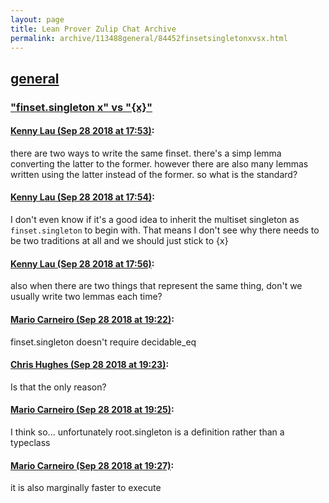 ```yaml
---
layout: page
title: Lean Prover Zulip Chat Archive 
permalink: archive/113488general/84452finsetsingletonxvsx.html
---
```


## [general](index.html)
### ["finset.singleton x" vs "{x}"](84452finsetsingletonxvsx.html)

#### [Kenny Lau (Sep 28 2018 at 17:53)](https://leanprover.zulipchat.com/#narrow/stream/113488-general/topic/%22finset.singleton%20x%22%20vs%20%22%7Bx%7D%22/near/134833971):
there are two ways to write the same finset. there's a simp lemma converting the latter to the former. however there are also many lemmas written using the latter instead of the former. so what is the standard?

#### [Kenny Lau (Sep 28 2018 at 17:54)](https://leanprover.zulipchat.com/#narrow/stream/113488-general/topic/%22finset.singleton%20x%22%20vs%20%22%7Bx%7D%22/near/134834042):
I don't even know if it's a good idea to inherit the multiset singleton as `finset.singleton` to begin with. That means I don't see why there needs to be two traditions at all and we should just stick to {x}

#### [Kenny Lau (Sep 28 2018 at 17:56)](https://leanprover.zulipchat.com/#narrow/stream/113488-general/topic/%22finset.singleton%20x%22%20vs%20%22%7Bx%7D%22/near/134834160):
also when there are two things that represent the same thing, don't we usually write two lemmas each time?

#### [Mario Carneiro (Sep 28 2018 at 19:22)](https://leanprover.zulipchat.com/#narrow/stream/113488-general/topic/%22finset.singleton%20x%22%20vs%20%22%7Bx%7D%22/near/134838973):
finset.singleton doesn't require decidable_eq

#### [Chris Hughes (Sep 28 2018 at 19:23)](https://leanprover.zulipchat.com/#narrow/stream/113488-general/topic/%22finset.singleton%20x%22%20vs%20%22%7Bx%7D%22/near/134839003):
Is that the only reason?

#### [Mario Carneiro (Sep 28 2018 at 19:25)](https://leanprover.zulipchat.com/#narrow/stream/113488-general/topic/%22finset.singleton%20x%22%20vs%20%22%7Bx%7D%22/near/134839093):
I think so... unfortunately root.singleton is a definition rather than a typeclass

#### [Mario Carneiro (Sep 28 2018 at 19:27)](https://leanprover.zulipchat.com/#narrow/stream/113488-general/topic/%22finset.singleton%20x%22%20vs%20%22%7Bx%7D%22/near/134839212):
it is also marginally faster to execute

